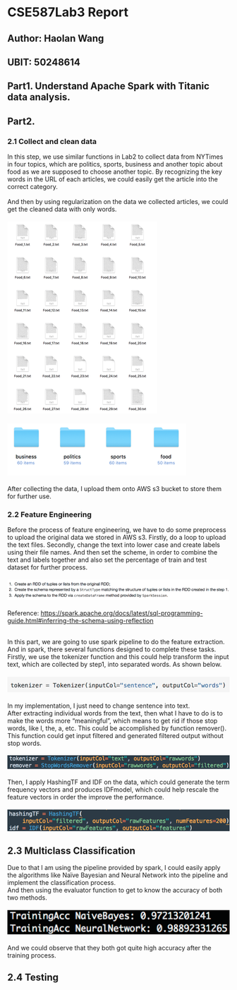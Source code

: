 # CSE587Lab3 Report
## Author: Haolan Wang
## UBIT: 50248614

## Part1. Understand Apache Spark with Titanic data analysis.

###

## Part2.
### 2.1 Collect and clean data
In this step, we use similar functions in Lab2 to collect data from NYTimes in four topics, which are politics, sports, business and another topic about food as we are supposed to choose another topic. By recognizing the key words in the URL of each articles, we could easily get the article into the correct category.  
</br>  And then by using regularization on the data we collected articles, we could get the cleaned data with only words.

#### ![p1](https://github.com/HaolanWang/CSE587Lab3/blob/master/Picture1.jpg)
#### ![p1](https://github.com/HaolanWang/CSE587Lab3/blob/master/Picture2.jpg)
After collecting the data, I upload them onto AWS s3 bucket to store them for further use.

### 2.2 Feature Engineering

Before the process of feature engineering, we have to do some preprocess to upload the original data we stored in AWS s3. Firstly, do a loop to upload the text files. Secondly, change the text into lower case and create labels using their file names. And then set the scheme, in order to combine the text and labels together and also set the percentage of train and test dataset for further process.

#### ![p1](https://github.com/HaolanWang/CSE587Lab3/blob/master/Picture3.jpg)
Reference: https://spark.apache.org/docs/latest/sql-programming-guide.html#inferring-the-schema-using-reflection

</br> In this part, we are going to use spark pipeline to do the feature extraction. And in spark, there several functions designed to complete these tasks. Firstly, we use the tokenizer function and this could help transform the input text, which are collected by step1, into separated words. As shown below. 

#### ![p1](https://github.com/HaolanWang/CSE587Lab3/blob/master/Picture4.jpg)
In my implementation, I just need to change sentence into text. 
</br> After extracting individual words from the text, then what I have to do is to make the words more “meaningful”, which means to get rid if those stop words, like I, the, a, etc. This could be accomplished by function remover(). This function could get input filtered and generated filtered output without stop words.

#### ![p1](https://github.com/HaolanWang/CSE587Lab3/blob/master/Picture5.jpg)

Then, I apply HashingTF and IDF on the data, which could generate the term frequency vectors and produces IDFmodel, which could help rescale the feature vectors in order the improve the performance.

#### ![p1](https://github.com/HaolanWang/CSE587Lab3/blob/master/Picture6.jpg)

## 2.3 Multiclass Classification

Due to that I am using the pipeline provided by spark, I could easily apply the algorithms like Naïve Bayesian and Neural Network into the pipeline and implement the classification process.
</br> And then using the evaluator function to get to know the accuracy of both two methods.

#### ![p1](https://github.com/HaolanWang/CSE587Lab3/blob/master/Picture7.jpg)

And we could observe that they both got quite high accuracy after the training process.

## 2.4 Testing

